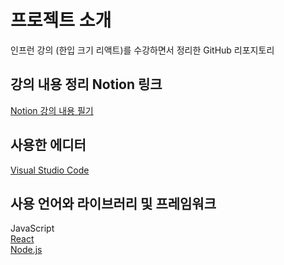 # 프로젝트 소개

인프런 강의 (한입 크기 리액트)를 수강하면서 정리한 GitHub 리포지토리

## 강의 내용 정리 Notion 링크

[Notion 강의 내용 필기](https://www.notion.so/268217c0599a80dfacf3c68f832ba323?source=copy_link{:target="_blank"})

## 사용한 에디터

[Visual Studio Code](https://code.visualstudio.com/)

## 사용 언어와 라이브러리 및 프레임워크

JavaScript  
[React](https://ko.react.dev/)  
[Node.js](https://nodejs.org/ko/)
